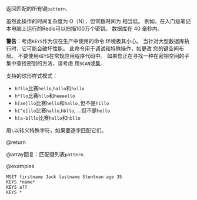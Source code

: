 返回匹配的所有键`pattern`.

虽然此操作的时间复杂度为 O（N），但常数时间为
相当低。
例如，在入门级笔记本电脑上运行的Redis可以扫描100万个密钥。
数据库在 40 毫秒内。

**警告**：考虑`KEYS`作为仅在生产中使用的命令
环境极其小心。
当针对大型数据库执行时，它可能会破坏性能。
此命令用于调试和特殊操作，如更改
您的键空间布局。
不要使用`KEYS`在常规应用程序代码中。
如果您正在寻找一种在密钥空间的子集中查找密钥的方法，请考虑
用`SCAN`或[集][tdts].

[tdts]: /topics/data-types#sets

支持的球形样式模式：

*   `h?llo`比赛`hello`,`hallo`和`hxllo`
*   `h*llo`比赛`hllo`和`heeeello`
*   `h[ae]llo`比赛`hello`和`hallo,`但不是`hillo`
*   `h[^e]llo`比赛`hallo`,`hbllo`, ...但不是`hello`
*   `h[a-b]llo`比赛`hallo`和`hbllo`

用`\`以转义特殊字符，如果要逐字匹配它们。

@return

@array回复：匹配键列表`pattern`.

@examples

```cli
MSET firstname Jack lastname Stuntman age 35
KEYS *name*
KEYS a??
KEYS *
```
